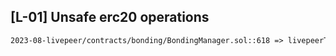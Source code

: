 ## [L-01] Unsafe erc20 operations
```txt
2023-08-livepeer/contracts/bonding/BondingManager.sol::618 => livepeerToken().transferFrom(msg.sender, address(minter()), _amount);
```
